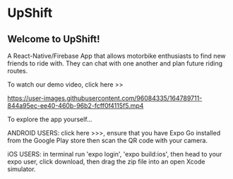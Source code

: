 # UpShift

## Welcome to UpShift!

A React-Native/Firebase App that allows motorbike enthusiasts to find new friends to ride with. They can chat with one another and plan future riding routes.

To watch our demo video, click here >>

https://user-images.githubusercontent.com/96084335/164789711-844a95ec-ee40-460b-96b2-fcff0f4115f5.mp4



To explore the app yourself...

ANDROID USERS: click here >>>, ensure that you have Expo Go installed from the Google Play store then scan the QR code with your camera.

iOS USERS: in terminal run 'expo login', 'expo build:ios', then head to your expo user, click download, then drag the zip file into an open Xcode simulator.
